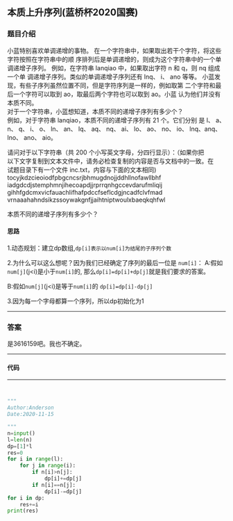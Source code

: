 ## 本质上升序列(蓝桥杯2020国赛)

### 题目介绍
小蓝特别喜欢单调递增的事物。
在一个字符串中，如果取出若干个字符，将这些字符按照在字符串中的顺
序排列后是单调递增的，则成为这个字符串中的一个单调递增子序列。
例如，在字符串 lanqiao 中，如果取出字符 n 和 q，则 nq 组成一个单
调递增子序列。类似的单调递增子序列还有 lnq、 i、 ano 等等。
小蓝发现，有些子序列虽然位置不同，但是字符序列是一样的，例如取第
二个字符和最后一个字符可以取到 ao，取最后两个字符也可以取到 ao。小蓝
认为他们并没有本质不同。  
对于一个字符串，小蓝想知道，本质不同的递增子序列有多少个？  
例如，对于字符串 lanqiao，本质不同的递增子序列有 21 个。它们分别
是 l、 a、 n、 q、 i、 o、 ln、 an、 lq、 aq、 nq、 ai、 lo、 ao、 no、 io、 lnq、anq、 lno、 ano、 aio。  

请问对于以下字符串（共 200 个小写英文字母，分四行显示）：（如果你把  
以下文字复制到文本文件中，请务必检查复制的内容是否与文档中的一致。在  
试题目录下有一个文件 inc.txt，内容与下面的文本相同)  
tocyjkdzcieoiodfpbgcncsrjbhmugdnojjddhllnofawllbhf
iadgdcdjstemphmnjihecoapdjjrprrqnhgccevdarufmliqij
gihhfgdcmxvicfauachlifhafpdccfseflcdgjncadfclvfmad
vrnaaahahndsikzssoywakgnfjjaihtniptwoulxbaeqkqhfwl  

本质不同的递增子序列有多少个？

#### 思路
1.动态规划：建立dp数组,`dp[i]表示以num[i]为结尾的子序列个数`

2.为什么可以这么想呢？因为我们已经确定了序列的最后一位是
`num[i]`：
A:假如`num[j]`(j<i)是小于`num[i]`的,
那么`dp[i]=dp[i]+dp[j]`就是我们要求的答案。  

B:假如`num[j]`(j<i)是等于`num[i]`的
`dp[i]=dp[i]-dp[j]`

3.因为每一个字母都算一个序列，所以dp初始化为1

***

### 答案
是3616159吧。我也不确定。
***

#### 代码
***
```python


"""
Author:Anderson
Date:2020-11-15

"""
n=input()
l=len(n)
dp=[1]*l
res=0
for i in range(l):
    for j in range(i):
        if n[i]>n[j]:
            dp[i]+=dp[j]
        if n[i]==n[j]:
            dp[i]-=dp[j]
for i in dp:
    res+=i
print(res)


```
